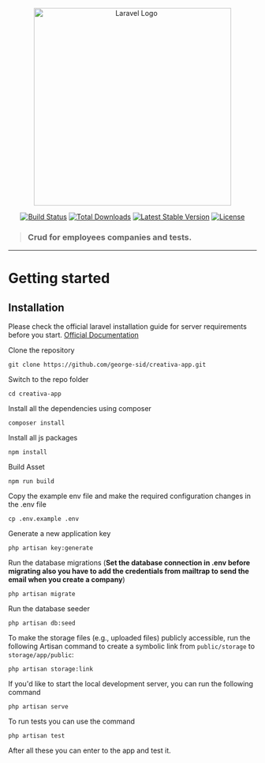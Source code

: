 
<p align="center"><a href="https://laravel.com" target="_blank"><img src="https://raw.githubusercontent.com/laravel/art/master/logo-lockup/5%20SVG/2%20CMYK/1%20Full%20Color/laravel-logolockup-cmyk-red.svg" width="400" alt="Laravel Logo"></a></p>

<p align="center">
<a href="https://github.com/laravel/framework/actions"><img src="https://github.com/laravel/framework/workflows/tests/badge.svg" alt="Build Status"></a>
<a href="https://packagist.org/packages/laravel/framework"><img src="https://img.shields.io/packagist/dt/laravel/framework" alt="Total Downloads"></a>
<a href="https://packagist.org/packages/laravel/framework"><img src="https://img.shields.io/packagist/v/laravel/framework" alt="Latest Stable Version"></a>
<a href="https://packagist.org/packages/laravel/framework"><img src="https://img.shields.io/packagist/l/laravel/framework" alt="License"></a>
</p>

> ### Crud for employees companies and tests.

----------

# Getting started

## Installation

Please check the official laravel installation guide for server requirements before you start. [Official Documentation](https://laravel.com/docs/5.4/installation#installation)

Clone the repository

    git clone https://github.com/george-sid/creativa-app.git

Switch to the repo folder

    cd creativa-app

Install all the dependencies using composer

    composer install

Install all js packages

    npm install

Build Asset

    npm run build

Copy the example env file and make the required configuration changes in the .env file

    cp .env.example .env

Generate a new application key

    php artisan key:generate

Run the database migrations (**Set the database connection in .env before migrating also you have to add the credentials from mailtrap to send the email when you create a company**)

    php artisan migrate

Run the database seeder

    php artisan db:seed

To make the storage files (e.g., uploaded files) publicly accessible, run the following Artisan command to create a symbolic link from `public/storage` to `storage/app/public`:

    php artisan storage:link

If you'd like to start the local development server, you can run the following command

    php artisan serve

To run tests you can use the command

    php artisan test

After all these you can enter to the app and test it.
